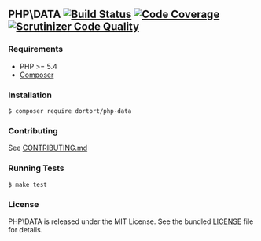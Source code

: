 ## PHP\DATA [![Build Status](https://travis-ci.org/dortort/php-data.svg)](https://travis-ci.org/dortort/php-data) [![Code Coverage](https://scrutinizer-ci.com/g/dortort/php-data/badges/coverage.png?b=integration)](https://scrutinizer-ci.com/g/dortort/php-data/?branch=integration) [![Scrutinizer Code Quality](https://scrutinizer-ci.com/g/dortort/php-data/badges/quality-score.png?b=integration)](https://scrutinizer-ci.com/g/dortort/php-data/?branch=integration)

### Requirements

- PHP >= 5.4
- [Composer](http://getcomposer.org/)

### Installation

    $ composer require dortort/php-data

### Contributing

See [CONTRIBUTING.md](CONTRIBUTING.md)

### Running Tests

    $ make test

### License

PHP\DATA is released under the MIT License. See the bundled [LICENSE](LICENSE) file for
details.
